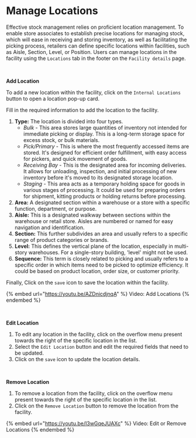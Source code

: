 # Manage Locations

Effective stock management relies on proficient location management. To enable store associates to establish precise locations for managing stock, which will ease in receiving and storing inventory, as well as facilitating the picking process, ​​retailers can define specific locations within facilities, such as Aisle, Section, Level, or Position. Users can manage locations in the facility using the `Locations` tab in the footer on the `Facility details` page. 

&nbsp;

**Add Location**

To add a new location within the facility, click on the `Internal Locations` button to open a location pop-up card.

Fill in the required information to add the location to the facility.

1. **Type:** The location is divided into four types.
    * _Bulk_ - This area stores large quantities of inventory not intended for immediate picking or display. This is a long-term storage space for excess stock, or bulk materials.
    * _Pick/Primary_ - This is where the most frequently accessed items are stored. It's designed for efficient order fulfillment, with easy access for pickers, and quick movement of goods.
    * _Receiving Bay_ - This is the designated area for incoming deliveries. It allows for unloading, inspection, and initial processing of new inventory before it's moved to its designated storage location.
    * _Staging_ - This area acts as a temporary holding space for goods in various stages of processing. It could be used for preparing orders for shipment, kitting products or holding returns before processing.
2. **Area:** A designated section within a warehouse or a store with a specific function, department, or purpose.
3. **Aisle:** This is a designated walkway between sections within the warehouse or retail store. Aisles are numbered or named for easy navigation and identification.
4. **Section:** This further subdivides an area and usually refers to a specific range of product categories or brands.
5. **Level:** This defines the vertical plane of the location, especially in multi-story warehouses. For a single-story building, 'level' might not be used.
6. **Sequence:** This term is closely related to picking and usually refers to a specific order in which items need to be picked to optimize efficiency. It could be based on product location, order size, or customer priority.

Finally, Click on the `save` icon to save the location within the facility.

{% embed url="https://youtu.be/AZDnicdjnqA" %}
Video: Add Locations
{% endembed %}

&nbsp;

**Edit Location**

1. To edit any location in the facility, click on the overflow menu present towards the right of the specific location in the list.
2. Select the `Edit Location` button and edit the required fields that need to be updated.
3. Click on the `save` icon to update the location details.

&nbsp;

**Remove Location**

1. To remove a location from the facility, click on the overflow menu present towards the right of the specific location in the list.
2. Click on the `Remove Location` button to remove the location from the facility.

{% embed url="https://youtu.be/I3wGqeJUAXc" %}
Video: Edit or Remove Locations
{% endembed %}
